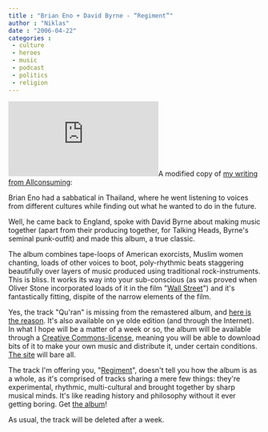 ```yaml
---
title : "Brian Eno + David Byrne - “Regiment”"
author : "Niklas"
date : "2006-04-22"
categories : 
 - culture
 - heroes
 - music
 - podcast
 - politics
 - religion
---
```


![Eno! Byrne! Ghosts!](http://bushofghosts.wmg.com/images/rotate_home/rotate.php)A modified copy of [my writing from Allconsuming](http://www.allconsuming.net/item/view/246516):

Brian Eno had a sabbatical in Thailand, where he went listening to voices from different cultures while finding out what he wanted to do in the future.

Well, he came back to England, spoke with David Byrne about making music together (apart from their producing together, for Talking Heads, Byrne's seminal punk-outfit) and made this album, a true classic.

The album combines tape-loops of American exorcists, Muslim women chanting, loads of other voices to boot, poly-rhythmic beats staggering beautifully over layers of music produced using traditional rock-instruments. This is bliss. It works its way into your sub-conscious (as was proved when Oliver Stone incorporated loads of it in the film "[Wall Street](http://www.imdb.com/title/tt0094291)") and it's fantastically fitting, dispite of the narrow elements of the film.

Yes, the track "Qu'ran" is missing from the remastered album, and [here is the reason](http://www.tenthousand.org/?p=172). It's also available on ye olde edition (and through the Internet). In what I hope will be a matter of a week or so, the album will be available through a [Creative Commons-license](http://www.boingboing.net/2006/03/30/byrneeno_bush_of_gho.html), meaning you will be able to download bits of it to make your own music and distribute it, under certain conditions. [The site](http://bushofghosts.wmg.com) will bare all.

The track I'm offering you, "[Regiment](https://niklasblog.com/wp-content/2006-04-22-regiment.mp3)", doesn't tell you how the album is as a whole, as it's comprised of tracks sharing a mere few things: they're experimental, rhythmic, multi-cultural and brought together by sharp musical minds. It's like reading history and philosophy without it ever getting boring. Get [the album](http://bushofghosts.wmg.com)!

As usual, the track will be deleted after a week.
